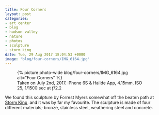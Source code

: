 ```yaml
---
title: Four Corners
layout: post
categories:
- art center
- blog
- hudson valley
- nature
- photos
- sculpture
- storm king
date: Tue, 29 Aug 2017 18:04:53 +0000
image: "blog/four-corners/IMG_6164.jpg"
---
```


<figure class="photo photo--wide">
  {% picture photo-wide blog/four-corners/IMG_6164.jpg alt="Four Corners" %}
  <figcaption>Taken on July 2nd, 2017. iPhone 6S & Halide App, 4.15mm, ISO 25, 1/1500 sec at ƒ/2.2</figcaption>
</figure>

We found this sculpture by Forrest Myers somewhat off the beaten path at [Storm
King](http://stormking.org), and it was by far my favourite. The sculpture is made of four different
materials; bronze, stainless steel, weathering steel and concrete.



